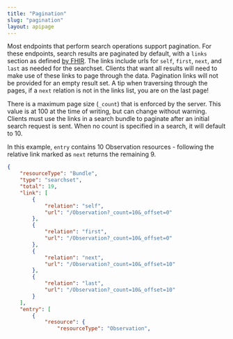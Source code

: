 ```yaml
---
title: "Pagination"
slug: "pagination"
layout: apipage
---
```

Most endpoints that perform search operations support pagination.  For these endpoints, search results are paginated by default, with a `links` section as defined [by FHIR](http://hl7.org/fhir/R4/http.html#paging).  The links include urls for `self`, `first`, `next`, and `last` as needed for the searchset. Clients that want all results will need to make use of these links to page through the data. Pagination links will not be provided for an empty result set. A tip when traversing through the pages, if a `next` relation is not in the links list, you are on the last page!

There is a maximum page size (`_count`) that is enforced by the server. This value is at 100 at the time of writing, but can change without warning. Clients must use the links in a search bundle to paginate after an initial search request is sent. When no count is specified in a search, it will default to 10. 

In this example, `entry` contains 10 Observation resources - following the relative link marked as `next` returns the remaining 9.
```json
{
    "resourceType": "Bundle",
    "type": "searchset",
    "total": 19,
    "link": [
        {
            "relation": "self",
            "url": "/Observation?_count=10&_offset=0"
        },
        {
            "relation": "first",
            "url": "/Observation?_count=10&_offset=0"
        },
        {
            "relation": "next",
            "url": "/Observation?_count=10&_offset=10"
        },
        {
            "relation": "last",
            "url": "/Observation?_count=10&_offset=10"
        }
    ],
    "entry": [
        {
            "resource": {
                "resourceType": "Observation",
```